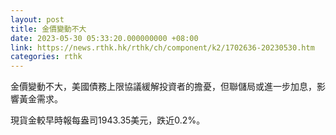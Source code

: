 ```yaml
---
layout: post
title: 金價變動不大
date: 2023-05-30 05:33:20.000000000 +08:00
link: https://news.rthk.hk/rthk/ch/component/k2/1702636-20230530.htm
categories: rthk
---
```


金價變動不大，美國債務上限協議緩解投資者的擔憂，但聯儲局或進一步加息，影響黃金需求。

現貨金較早時報每盎司1943.35美元，跌近0.2%。
